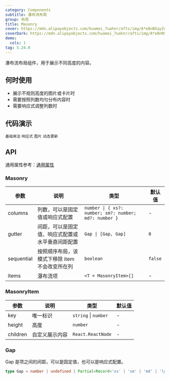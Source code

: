 ```yaml
---
category: Components
subtitle: 瀑布流布局
group: 布局
title: Masonry
cover: https://mdn.alipayobjects.com/huamei_7uahnr/afts/img/A*e8nNSayZcBMAAAAAAAAAAAAADrJ8AQ/original
coverDark: https://mdn.alipayobjects.com/huamei_7uahnr/afts/img/A*e8nNSayZcBMAAAAAAAAAAAAADrJ8AQ/original
demo:
  cols: 1
tag: 5.24.0
---
```


瀑布流布局组件，用于展示不同高度的内容。

## 何时使用

- 展示不规则高度的图片或卡片时
- 需要按照列数均匀分布内容时
- 需要响应式调整列数时

## 代码演示

<!-- prettier-ignore -->
<code src="./demo/basic.tsx">基础用法</code>
<code src="./demo/responsive.tsx">响应式</code>
<code src="./demo/image.tsx">图片</code>
<code src="./demo/dynamic.tsx">动态更新</code>

## API

通用属性参考：[通用属性](/docs/react/common-props)

### Masonry

| 参数 | 说明 | 类型 | 默认值 |
| --- | --- | --- | --- |
| columns | 列数，可以是固定值或响应式配置 | `number \| { xs?: number; sm?: number; md?: number }` | - |
| gutter | 间距，可以是固定值、响应式配置或水平垂直间距配置 | `Gap \| [Gap, Gap]` | `0` |
| sequential | 按照顺序布局，该模式下移除 item 不会改变所在列 | `boolean` | `false` |
| items | 瀑布流项 | `<T = MasonryItem>[]` | - |

### MasonryItem

| 参数     | 说明           | 类型                 | 默认值 |
| -------- | -------------- | -------------------- | ------ |
| key      | 唯一标识       | `string` \| `number` | -      |
| height   | 高度           | `number`             | -      |
| children | 自定义展示内容 | `React.ReactNode`    | -      |

### Gap

Gap 是项之间的间距，可以是固定值，也可以是响应式配置。

```ts
type Gap = number | undefined | Partial<Record<'xs' | 'sm' | 'md' | 'lg' | 'xl' | 'xxl', number>>;
```
